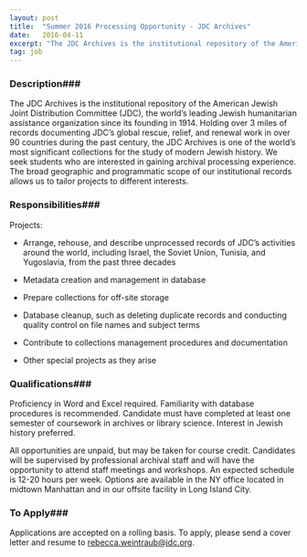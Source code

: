 ```yaml
---
layout: post
title:  "Summer 2016 Processing Opportunity - JDC Archives"
date:   2016-04-11
excerpt: "The JDC Archives is the institutional repository of the American Jewish Joint Distribution Committee (JDC), the world’s leading Jewish humanitarian assistance organization since its founding in 1914. Holding over 3 miles of records documenting JDC’s global rescue, relief, and renewal work in over 90 countries during the past century, the..."
tag: job
---
```


### Description###

The JDC Archives is the institutional repository of the American Jewish Joint Distribution Committee (JDC), the world’s leading Jewish humanitarian assistance organization since its founding in 1914. Holding over 3 miles of records documenting JDC’s global rescue, relief, and renewal work in over 90 countries during the past century, the JDC Archives is one of the world’s most significant collections for the study of modern Jewish history.
We seek students who are interested in gaining archival processing experience. The broad geographic and programmatic scope of our institutional records allows us to tailor projects to different interests.


### Responsibilities###

Projects:

* Arrange, rehouse, and describe unprocessed records of JDC’s activities around the world, including Israel, the Soviet Union, Tunisia, and Yugoslavia, from the past three decades

* Metadata creation and management in database

* Prepare collections for off-site storage

* Database cleanup, such as deleting duplicate records and conducting quality control on file names and subject terms

* Contribute to collections management procedures and documentation

* Other special projects as they arise


### Qualifications###

Proficiency in Word and Excel required. Familiarity with database procedures is recommended. Candidate must have completed at least one semester of coursework in archives or library science.  Interest in Jewish history preferred.

All opportunities are unpaid, but may be taken for course credit. Candidates will be supervised by professional archival staff and will have the opportunity to attend staff meetings and workshops. An expected schedule is 12-20 hours per week. Options are available in the NY office located in midtown Manhattan and in our offsite facility in Long Island City.








### To Apply###

Applications are accepted on a rolling basis. To apply, please send a cover letter and resume to rebecca.weintraub@jdc.org.





